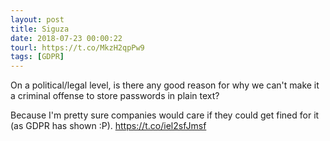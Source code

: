 ```yaml
---
layout: post
title: Siguza
date: 2018-07-23 00:00:22
tourl: https://t.co/MkzH2qpPw9
tags: [GDPR]
---
```

On a political/legal level, is there any good reason for why we can't make it a criminal offense to store passwords in plain text?

Because I'm pretty sure companies would care if they could get fined for it (as GDPR has shown :P). https://t.co/iel2sfJmsf